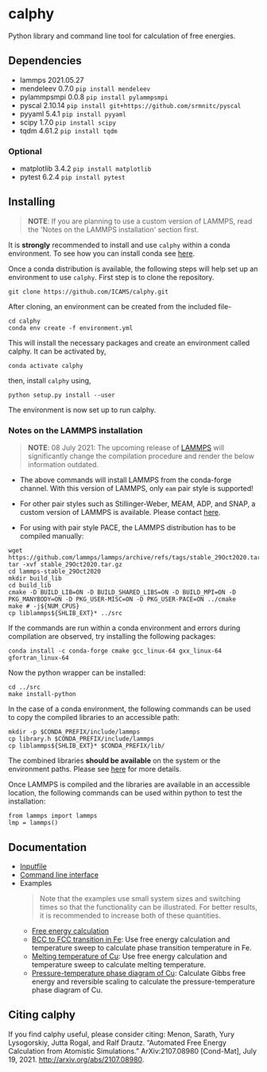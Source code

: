 # calphy

Python library and command line tool for calculation of free energies.

## Dependencies

- lammps              2021.05.27  
- mendeleev           0.7.0       `pip install mendeleev`
- pylammpsmpi         0.0.8       `pip install pylammpsmpi`
- pyscal              2.10.14     `pip install git+https://github.com/srmnitc/pyscal`
- pyyaml              5.4.1       `pip install pyyaml`
- scipy               1.7.0       `pip install scipy`
- tqdm                4.61.2      `pip install tqdm`

### Optional

- matplotlib          3.4.2       `pip install matplotlib`
- pytest              6.2.4       `pip install pytest`


## Installing

> **NOTE**: If you are planning to use a custom version of LAMMPS, read the 'Notes on the LAMMPS installation' section first.
    

It is **strongly** recommended to install and use `calphy` within a conda environment. To see how you can install conda see [here](https://docs.conda.io/projects/conda/en/latest/user-guide/install/).

Once a conda distribution is available, the following steps will help set up an environment to use `calphy`. First step is to clone the repository.

```
git clone https://github.com/ICAMS/calphy.git
```

After cloning, an environment can be created from the included file-

```
cd calphy
conda env create -f environment.yml
```

This will install the necessary packages and create an environment called calphy. It can be activated by,

```
conda activate calphy
```

then, install `calphy` using,

```
python setup.py install --user
```
The environment is now set up to run calphy.

### Notes on the LAMMPS installation

> **NOTE**: 08 July 2021: The upcoming release of [LAMMPS](https://github.com/lammps/lammps/releases) will significantly change the compilation procedure and render the below information outdated.

- The above commands will install LAMMPS from the conda-forge channel. With this version of LAMMPS, only `eam` pair style is supported!

- For other pair styles such as Stillinger-Weber, MEAM, ADP, and SNAP, a custom version of LAMMPS is available. Please contact [here](mailto:sarath.menon@rub.de).

- For using with pair style PACE, the LAMMPS distribution has to be compiled manually:

```
wget https://github.com/lammps/lammps/archive/refs/tags/stable_29Oct2020.tar.gz
tar -xvf stable_29Oct2020.tar.gz
cd lammps-stable_29Oct2020
mkdir build_lib
cd build_lib
cmake -D BUILD_LIB=ON -D BUILD_SHARED_LIBS=ON -D BUILD_MPI=ON -D PKG_MANYBODY=ON -D PKG_USER-MISC=ON -D PKG_USER-PACE=ON ../cmake
make # -j${NUM_CPUS}
cp liblammps${SHLIB_EXT}* ../src
```

If the commands are run within a conda environment and errors during compilation are observed, try installing the following packages:

```
conda install -c conda-forge cmake gcc_linux-64 gxx_linux-64 gfortran_linux-64
```
Now the python wrapper can be installed:

```
cd ../src
make install-python 
```
In the case of a conda environment, the following commands can be used to copy the compiled libraries to an accessible path:

```
mkdir -p $CONDA_PREFIX/include/lammps
cp library.h $CONDA_PREFIX/include/lammps
cp liblammps${SHLIB_EXT}* $CONDA_PREFIX/lib/
```

The combined libraries **should be available** on the system or the environment paths. Please see [here](https://lammps.sandia.gov/doc/Python_install.html) for more details. 

Once LAMMPS is compiled and the libraries are available in an accessible location, the following commands can be used within python to test the installation:

```
from lammps import lammps
lmp = lammps()
```

## Documentation

- [Inputfile](examples/inputfile.md)
- [Command line interface](examples/cli.md)
- Examples  
    > Note that the examples use small system sizes and switching times so that the functionality can be illustrated. For better results, it is recommended to increase both of these quantities.
    - [Free energy calculation](examples/example_01)
    - [BCC to FCC transition in Fe](examples/example_02): Use free energy calculation and temperature sweep to calculate phase transition temperature in Fe.
    - [Melting temperature of Cu](examples/example_03): Use free energy calculation and temperature sweep to calculate melting temperature.
    - [Pressure-temperature phase diagram of Cu](examples/example_04): Calculate Gibbs free energy and reversible scaling to calculate the pressure-temperature phase diagram of Cu.

## Citing calphy

If you find calphy useful, please consider citing:
Menon, Sarath, Yury Lysogorskiy, Jutta Rogal, and Ralf Drautz. 
“Automated Free Energy Calculation from Atomistic Simulations.” 
ArXiv:2107.08980 [Cond-Mat], July 19, 2021. 
http://arxiv.org/abs/2107.08980.
